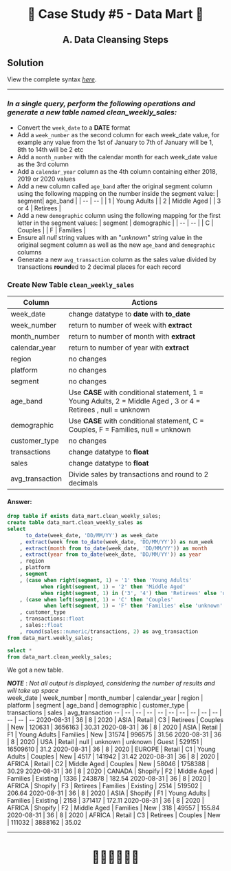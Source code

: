 # <p align="center" style="margin-top: 0px;">🛒 Case Study #5 - Data Mart 🛒
## <p align="center"> A. Data Cleansing Steps

## Solution

View the complete syntax [*here*](https://github.com/hydaai/8-Week-SQL-Challenge/tree/main/Case%20Study%20%235%20-%20Data%20Mart/Scripts).

***

### *In a single query, perform the following operations and generate a new table named clean_weekly_sales:*
- Convert the `week_date` to a **DATE** format
- Add a `week_number` as the second column for each week_date value, for example any value from the 1st of January to 7th of January will be 1, 
	8th to 14th will be 2 etc
- Add a `month_number` with the calendar month for each week_date value as the 3rd column
- Add a `calendar_year` column as the 4th column containing either 2018, 2019 or 2020 values
- Add a new column called `age_band` after the original segment column using the following mapping on the number inside the segment value:
	| segment| age_band |
	| -- | -- |
	| 1 | Young Adults |
	| 2 | Middle Aged |
	| 3 or 4 | Retirees |
- Add a new `demographic` column using the following mapping for the first letter in the segment values:
	| segment | demographic |
	| -- | -- |
	| C	| Couples |
	| F	| Families |
- Ensure all *null* string values with an "*unknown*" string value in the original segment column as well as the new `age_band` and `demographic` columns
- Generate a new `avg_transaction` column as the sales value divided by transactions **round**ed to 2 decimal places for each record

### Create New Table `clean_weekly_sales`
| Column | Actions |
| -- | -- |
| week_date | change datatype to **date** with **to_date**  |
| week_number | return to number of week with **extract** |
| month_number | return to number of month with **extract** |
| calendar_year | return to number of year with **extract** |
| region | no changes |
| platform | no changes |
| segment | no changes |
| age_band | Use **CASE** with conditional statement, 1 = Young Adults, 2 = Middle Aged , 3 or 4 = Retirees , null = unknown |
| demographic | Use **CASE** with conditional statement, C = Couples, F = Families, null = unknown |
| customer_type | no changes |
| transactions | change datatype to **float** |
| sales | change datatype to **float** |
| avg_transaction | Divide sales by transactions and round to 2 decimals |

#### Answer:
````sql
drop table if exists data_mart.clean_weekly_sales;
create table data_mart.clean_weekly_sales as
select 
      to_date(week_date, 'DD/MM/YY') as week_date
    , extract(week from to_date(week_date, 'DD/MM/YY')) as num_week
    , extract(month from to_date(week_date, 'DD/MM/YY')) as month 
    , extract(year from to_date(week_date, 'DD/MM/YY')) as year
    , region
    , platform
    , segment
    , (case when right(segment, 1) = '1' then 'Young Adults'
           when right(segment, 1) = '2' then 'Middle Aged'  
           when right(segment, 1) in ('3', '4') then 'Retirees' else 'unknown' end) as age_band
    , (case when left(segment, 1) = 'C' then 'Couples'
            when left(segment, 1) = 'F' then 'Families' else 'unknown' end) as demographic
    , customer_type        
    , transactions::float
    , sales::float
    , round(sales::numeric/transactions, 2) as avg_transaction
from data_mart.weekly_sales;

select *
from data_mart.clean_weekly_sales;
````

We got a new table.

***NOTE*** : *Not all output is displayed, considering the number of results and will take up space*	
week_date | week_number | month_number | calendar_year | region | platform | segment | age_band | demographic | customer_type | transactions | sales | avg_transaction
-- | -- | -- | -- | -- | -- | -- | -- | -- | -- | -- | -- | --
2020-08-31 | 36 | 8 | 2020 | ASIA | Retail | C3 | Retirees | Couples | New | 120631 | 3656163 | 30.31
2020-08-31 | 36 | 8 | 2020 | ASIA | Retail | F1 | Young Adults | Families | New | 31574 | 996575 | 31.56
2020-08-31 | 36 | 8 | 2020 | USA | Retail | null | unknown | unknown | Guest | 529151 | 16509610 | 31.2
2020-08-31 | 36 | 8 | 2020 | EUROPE | Retail | C1 | Young Adults | Couples | New | 4517 | 141942 | 31.42
2020-08-31 | 36 | 8 | 2020 | AFRICA | Retail | C2 | Middle Aged | Couples | New | 58046 | 1758388 | 30.29
2020-08-31 | 36 | 8 | 2020 | CANADA | Shopify | F2 | Middle Aged | Families | Existing | 1336 | 243878 | 182.54
2020-08-31 | 36 | 8 | 2020 | AFRICA | Shopify | F3 | Retirees | Families | Existing | 2514 | 519502 | 206.64
2020-08-31 | 36 | 8 | 2020 | ASIA | Shopify | F1 | Young Adults | Families | Existing | 2158 | 371417 | 172.11
2020-08-31 | 36 | 8 | 2020 | AFRICA | Shopify | F2 | Middle Aged | Families | New | 318 | 49557 | 155.84
2020-08-31 | 36 | 8 | 2020 | AFRICA | Retail | C3 | Retirees | Couples | New | 111032 | 3888162 | 35.02

***

# <p align="center" style="margin-top: 0px;">👩‍💻👩‍💻👩‍💻
